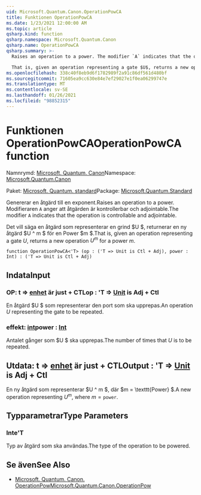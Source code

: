 ```yaml
---
uid: Microsoft.Quantum.Canon.OperationPowCA
title: Funktionen OperationPowCA
ms.date: 1/23/2021 12:00:00 AM
ms.topic: article
qsharp.kind: function
qsharp.namespace: Microsoft.Quantum.Canon
qsharp.name: OperationPowCA
qsharp.summary: >-
  Raises an operation to a power. The modifier `A` indicates that the operation is controllable and adjointable.

  That is, given an operation representing a gate $U$, returns a new operation $U^m$ for a power $m$.
ms.openlocfilehash: 338c40f8eb9d6f1782989f2a91c86df561d480bf
ms.sourcegitcommit: 71605ea9cc630e84e7ef29027e1f0ea06299747e
ms.translationtype: MT
ms.contentlocale: sv-SE
ms.lasthandoff: 01/26/2021
ms.locfileid: "98852315"
---
```

# <a name="operationpowca-function"></a><span data-ttu-id="dff41-102">Funktionen OperationPowCA</span><span class="sxs-lookup"><span data-stu-id="dff41-102">OperationPowCA function</span></span>

<span data-ttu-id="dff41-103">Namnrymd: [Microsoft. Quantum. Canon](xref:Microsoft.Quantum.Canon)</span><span class="sxs-lookup"><span data-stu-id="dff41-103">Namespace: [Microsoft.Quantum.Canon](xref:Microsoft.Quantum.Canon)</span></span>

<span data-ttu-id="dff41-104">Paket: [Microsoft. Quantum. standard](https://nuget.org/packages/Microsoft.Quantum.Standard)</span><span class="sxs-lookup"><span data-stu-id="dff41-104">Package: [Microsoft.Quantum.Standard](https://nuget.org/packages/Microsoft.Quantum.Standard)</span></span>


<span data-ttu-id="dff41-105">Genererar en åtgärd till en exponent.</span><span class="sxs-lookup"><span data-stu-id="dff41-105">Raises an operation to a power.</span></span>
<span data-ttu-id="dff41-106">Modifieraren `A` anger att åtgärden är kontrollerbar och adjointable.</span><span class="sxs-lookup"><span data-stu-id="dff41-106">The modifier `A` indicates that the operation is controllable and adjointable.</span></span>

<span data-ttu-id="dff41-107">Det vill säga en åtgärd som representerar en grind $U $, returnerar en ny åtgärd $U ^ m $ för en Power $m $.</span><span class="sxs-lookup"><span data-stu-id="dff41-107">That is, given an operation representing a gate $U$, returns a new operation $U^m$ for a power $m$.</span></span>

```qsharp
function OperationPowCA<'T> (op : ('T => Unit is Ctl + Adj), power : Int) : ('T => Unit is Ctl + Adj)
```


## <a name="input"></a><span data-ttu-id="dff41-108">Indata</span><span class="sxs-lookup"><span data-stu-id="dff41-108">Input</span></span>

### <a name="op--t--unit--is-adj--ctl"></a><span data-ttu-id="dff41-109">OP: t => [enhet](xref:microsoft.quantum.lang-ref.unit)  är just + CTL</span><span class="sxs-lookup"><span data-stu-id="dff41-109">op : 'T => [Unit](xref:microsoft.quantum.lang-ref.unit)  is Adj + Ctl</span></span>

<span data-ttu-id="dff41-110">En åtgärd $U $ som representerar den port som ska upprepas.</span><span class="sxs-lookup"><span data-stu-id="dff41-110">An operation $U$ representing the gate to be repeated.</span></span>


### <a name="power--int"></a><span data-ttu-id="dff41-111">effekt: [int](xref:microsoft.quantum.lang-ref.int)</span><span class="sxs-lookup"><span data-stu-id="dff41-111">power : [Int](xref:microsoft.quantum.lang-ref.int)</span></span>

<span data-ttu-id="dff41-112">Antalet gånger som $U $ ska upprepas.</span><span class="sxs-lookup"><span data-stu-id="dff41-112">The number of times that $U$ is to be repeated.</span></span>



## <a name="output--t--unit--is-adj--ctl"></a><span data-ttu-id="dff41-113">Utdata: t => [enhet](xref:microsoft.quantum.lang-ref.unit)  är just + CTL</span><span class="sxs-lookup"><span data-stu-id="dff41-113">Output : 'T => [Unit](xref:microsoft.quantum.lang-ref.unit)  is Adj + Ctl</span></span>

<span data-ttu-id="dff41-114">En ny åtgärd som representerar $U ^ m $, där $m = \texttt{Power} $.</span><span class="sxs-lookup"><span data-stu-id="dff41-114">A new operation representing $U^m$, where $m = \texttt{power}$.</span></span>

## <a name="type-parameters"></a><span data-ttu-id="dff41-115">Typparametrar</span><span class="sxs-lookup"><span data-stu-id="dff41-115">Type Parameters</span></span>

### <a name="t"></a><span data-ttu-id="dff41-116">Inte</span><span class="sxs-lookup"><span data-stu-id="dff41-116">'T</span></span>

<span data-ttu-id="dff41-117">Typ av åtgärd som ska användas.</span><span class="sxs-lookup"><span data-stu-id="dff41-117">The type of the operation to be powered.</span></span>

## <a name="see-also"></a><span data-ttu-id="dff41-118">Se även</span><span class="sxs-lookup"><span data-stu-id="dff41-118">See Also</span></span>

- [<span data-ttu-id="dff41-119">Microsoft. Quantum. Canon. OperationPow</span><span class="sxs-lookup"><span data-stu-id="dff41-119">Microsoft.Quantum.Canon.OperationPow</span></span>](xref:Microsoft.Quantum.Canon.OperationPow)